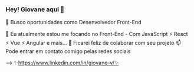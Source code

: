 ### Hey! Giovane aqui 👋
  
🔭 Busco oportunidades como Desenvolvedor Front-End

🌱 Eu atualmente estou me focando no Front-End - Com JavaScript ⚡ React ⚡ Vue ⚡ Angular e mais...
👯 Ficarei feliz de colaborar com seu projeto
📫 Pode entrar em contato comigo pelas redes sociais


--> ✨https://www.linkedin.com/in/giovane-v/✨
